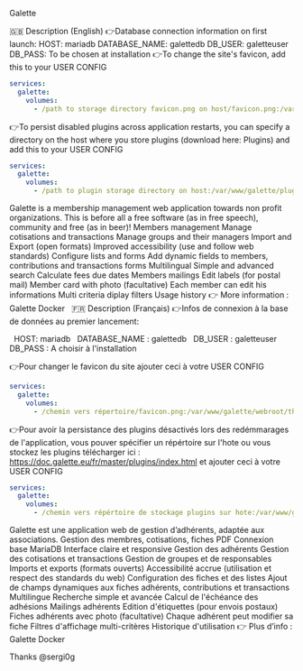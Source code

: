 Galette🇬🇧 Description (English)👉Database connection information on first launch:HOST: mariadbDATABASE_NAME: galettedbDB_USER: galetteuserDB_PASS: To be chosen at installation👉To change the site's favicon, add this to your USER CONFIG```yamlservices:  galette:    volumes:      - /path to storage directory favicon.png on host/favicon.png:/var/www/galette/webroot/themes/default/images/favicon.png```👉To persist disabled plugins across application restarts, you can specify a directory on the host where you store plugins (download here: Plugins) and add this to your USER CONFIG```yamlservices:  galette:    volumes:      - /path to plugin storage directory on host:/var/www/galette/plugins```Galette is a membership management web application towards non profit organizations.This is before all a free software (as in free speech), community and free (as in beer)!Members managementManage cotisations and transactionsManage groups and their managersImport and Export (open formats)Improved accessibility (use and follow web standards)Configure lists and formsAdd dynamic fields to members, contributions and transactions formsMultilingualSimple and advanced searchCalculate fees due datesMembers mailingsEdit labels (for postal mail)Member card with photo (facultative)Each member can edit his informationsMulti criteria diplay filtersUsage history👉  More information : Galette Docker 🇫🇷 Description (Français)👉Infos de connexion à la base de données au premier lancement:        HOST: mariadb        DATABASE_NAME : galettedb        DB_USER : galetteuser        DB_PASS : A choisir à l'installation👉Pour changer le favicon du site ajouter ceci à votre USER CONFIG```yamlservices:  galette:    volumes:      - /chemin vers répertoire/favicon.png:/var/www/galette/webroot/themes/default/images/favicon.png```👉Pour avoir la persistance des plugins désactivés lors des redémmarages de l'application, vous pouver spécifier un répértoire sur l'hote ou vous stockez les plugins télécharger ici : https://doc.galette.eu/fr/master/plugins/index.htmlet ajouter ceci à votre USER CONFIG```yamlservices:  galette:    volumes:      - /chemin vers répértoire de stockage plugins sur hote:/var/www/galette/plugins```Galette est une application web de gestion d’adhérents, adaptée aux associations.Gestion des membres, cotisations, fiches PDFConnexion base MariaDBInterface claire et responsiveGestion des adhérentsGestion des cotisations et transactionsGestion de groupes et de responsablesImports et exports (formats ouverts)Accessibilité accrue (utilisation et respect des standards du web)Configuration des fiches et des listesAjout de champs dynamiques aux fiches adhérents, contributions et transactionsMultilingueRecherche simple et avancéeCalcul de l'échéance des adhésionsMailings adhérentsEdition d'étiquettes (pour envois postaux)Fiches adhérents avec photo (facultative)Chaque adhérent peut modifier sa ficheFiltres d'affichage multi-critèresHistorique d'utilisation👉 Plus d’info : Galette DockerThanks @sergi0g